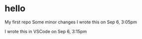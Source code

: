  # hello
My first repo
Some minor changes
I wrote this on Sep 6, 3:05pm

I wrote this in VSCode on Sep 6, 3:15pm 
